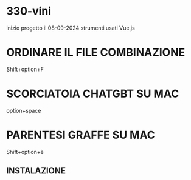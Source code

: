 # 330-vini
inizio progetto il 08-09-2024 strumenti usati Vue.js

# ORDINARE IL FILE COMBINAZIONE

Shift+option+F

# SCORCIATOIA CHATGBT SU MAC

option+space

# PARENTESI GRAFFE SU MAC

Shift+option+è

## INSTALAZIONE



